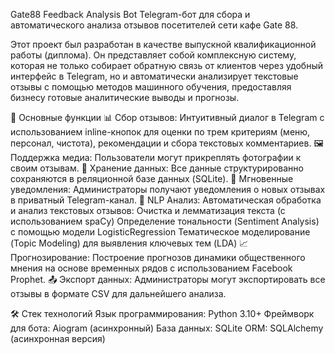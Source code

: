 Gate88 Feedback Analysis Bot
Telegram-бот для сбора и автоматического анализа отзывов посетителей сети кафе Gate 88.

Этот проект был разработан в качестве выпускной квалификационной работы (диплома). Он представляет собой комплексную систему, которая не только собирает обратную связь от клиентов через удобный интерфейс в Telegram, но и автоматически анализирует текстовые отзывы с помощью методов машинного обучения, предоставляя бизнесу готовые аналитические выводы и прогнозы.

🚀 Основные функции
📊 Сбор отзывов: Интуитивный диалог в Telegram с использованием inline-кнопок для оценки по трем критериям (меню, персонал, чистота), рекомендации и сбора текстовых комментариев.
🖼️ Поддержка медиа: Пользователи могут прикреплять фотографии к своим отзывам.
💾 Хранение данных: Все данные структурированно сохраняются в реляционной базе данных (SQLite).
🔔 Мгновенные уведомления: Администраторы получают уведомления о новых отзывах в приватный Telegram-канал.
🤖 NLP Анализ: Автоматическая обработка и анализ текстовых отзывов:
Очистка и лемматизация текста (с использованием spaCy)
Определение тональности (Sentiment Analysis) с помощью модели LogisticRegression
Тематическое моделирование (Topic Modeling) для выявления ключевых тем (LDA)
📈 Прогнозирование: Построение прогнозов динамики общественного мнения на основе временных рядов с использованием Facebook Prophet.
📤 Экспорт данных: Администраторы могут экспортировать все отзывы в формате CSV для дальнейшего анализа.

🛠️ Стек технологий
Язык программирования: Python 3.10+
Фреймворк для бота: Aiogram (асинхронный)
База данных: SQLite
ORM: SQLAlchemy (асинхронная версия)
